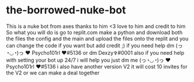 # the-borrowed-nuke-bot
This is a nuke bot from axes thanks to him &lt;3 love to him and credit to him
So what you will do is go to replit.com make a python and download both the files the config and the main and upload the files onto the replit 
and you can change the code if you want but add credit ;) 
if you need help dm (っ◔◡◔)っ ♥ Psycho101rl ♥#5136 or dm Dexzy✞#0001
also if you need help with setting your bot up 24/7 i will help you just dm me (っ◔◡◔)っ ♥ Psycho101rl ♥#5136 i also have another version V2
it will cost 10 invites for the V2 or we can make a deal together
